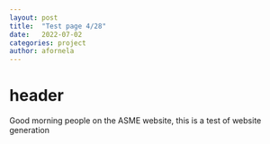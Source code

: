 ```yaml
---
layout: post
title:  "Test page 4/28"
date:   2022-07-02
categories: project
author: afornela
---
```

# header

Good morning people on the ASME website, this is a test of website generation